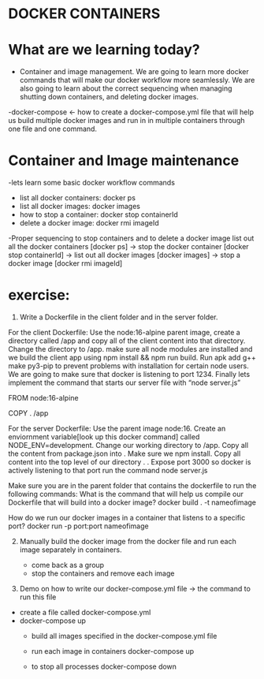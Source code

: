 # DOCKER CONTAINERS

# What are we learning today?

- Container and image management. We are going to learn more docker commands that will make our docker workflow more seamlessly. We are also going to learn about the correct sequencing when managing shutting down containers, and deleting docker images.

-docker-compose <- how to create a docker-compose.yml file that will help us build multiple docker images and run in in multiple containers through one file and one command. 

# Container and Image maintenance

-lets learn some basic docker workflow commands

- list all docker containers:   docker ps
- list all docker images: docker images
- how to stop a container: docker stop containerId
- delete a docker image: docker rmi imageId

-Proper sequencing to stop containers and to delete a docker image
list out all the docker containers [docker ps] -> stop the docker container [docker stop containerId] -> list out all docker images [docker images] ->  stop a docker image [docker rmi imageId] 

# exercise:

1. Write a Dockerfile in the client folder and in the server folder.

For the client Dockerfile:
Use the node:16-alpine parent image, create a directory called /app and copy all of the client content into that directory. Change the directory to /app. make sure all node modules are installed and we build the client app using npm install && npm run build. Run apk add g++ make py3-pip to prevent problems with installation for certain node users. We are going to make sure that docker is listening to port 1234. Finally lets implement the command that starts our server file with “node server.js”

FROM node:16-alpine

COPY  . /app


For the server Dockerfile:
Use the parent image node:16. Create an enviornment variable[look up this docker command] called NODE_ENV=development. Change our working directory to /app. Copy all the content from package.json into . 
Make sure we npm install. Copy all content into the top level of our directory . . 
Expose port 3000 so docker is actively listening to that port
run the command node server.js


Make sure you are in the parent folder that contains the dockerfile to run the following commands:
What is the command that will help us compile our Dockerfile that will build into a docker image?
docker build . -t nameofimage

How do we run our docker images in a container that listens to a specific port?
docker run -p port:port nameofimage

2. Manually build the docker image from the docker file and run each image separately in containers.
    - come back as a group
    - stop the containers and remove each image

3. Demo on how to write our docker-compose.yml file -> the command to run this file

- create a file called docker-compose.yml
- docker-compose up
    - build all images specified in the docker-compose.yml file

    - run each image in containers 
        docker-compose up

    - to stop all processes
        docker-compose down



